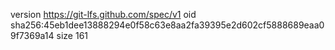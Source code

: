 version https://git-lfs.github.com/spec/v1
oid sha256:45eb1dee13888294e0f58c63e8aa2fa39395e2d602cf5888689eaa09f7369a14
size 161
